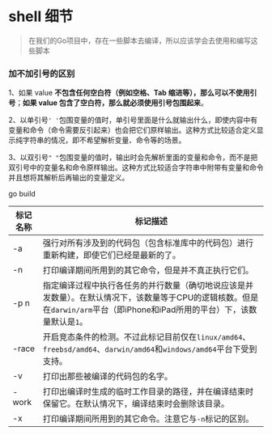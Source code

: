 # shell 细节

> ​	在我们的Go项目中，存在一些脚本去编译，所以应该学会去使用和编写这些脚本

### 加不加引号的区别

1、如果 value **不包含任何空白符（例如空格、Tab 缩进等），那么可以不使用引号**；**如果 value 包含了空白符，那么就必须使用引号包围起来**。

2、以单引号`' '`包围变量的值时，单引号里面是什么就输出什么，即使内容中有变量和命令（命令需要反引起来）也会把它们原样输出。这种方式比较适合定义显示纯字符串的情况，即不希望解析变量、命令等的场景。

3、以双引号`" "`包围变量的值时，输出时会先解析里面的变量和命令，而不是把双引号中的变量名和命令原样输出。这种方式比较适合字符串中附带有变量和命令并且想将其解析后再输出的变量定义。











go build

| 标记名称 | 标记描述                                                     |
| -------- | ------------------------------------------------------------ |
| -a       | 强行对所有涉及到的代码包（包含标准库中的代码包）进行重新构建，即使它们已经是最新的了。 |
| -n       | 打印编译期间所用到的其它命令，但是并不真正执行它们。         |
| -p n     | 指定编译过程中执行各任务的并行数量（确切地说应该是并发数量）。在默认情况下，该数量等于CPU的逻辑核数。但是在`darwin/arm`平台（即iPhone和iPad所用的平台）下，该数量默认是`1`。 |
| -race    | 开启竞态条件的检测。不过此标记目前仅在`linux/amd64`、`freebsd/amd64`、`darwin/amd64`和`windows/amd64`平台下受到支持。 |
| -v       | 打印出那些被编译的代码包的名字。                             |
| -work    | 打印出编译时生成的临时工作目录的路径，并在编译结束时保留它。在默认情况下，编译结束时会删除该目录。 |
| -x       | 打印编译期间所用到的其它命令。注意它与`-n`标记的区别。       |

